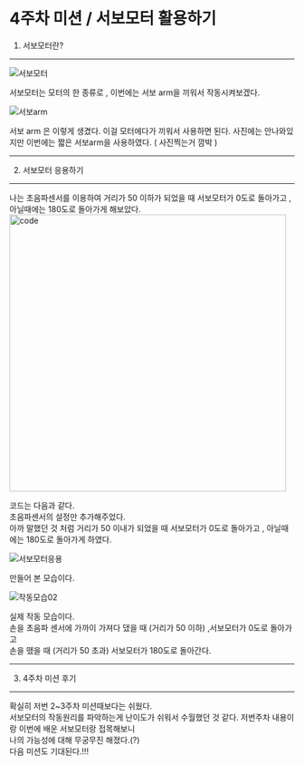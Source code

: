4주차 미션 / 서보모터 활용하기
======
1. 서보모터란?
------
![서보모터](https://user-images.githubusercontent.com/81348844/117872033-1ed73600-b2d9-11eb-9cbb-2e291d9bd6dd.jpg)
   
   서보모터는 모터의 한 종류로 , 이번에는 서보 arm을 끼워서 작동시켜보겠다.

![서보arm](https://user-images.githubusercontent.com/81348844/117872117-43cba900-b2d9-11eb-886a-68e2d35a1188.jpg)
   
   서보 arm 은 이렇게 생겼다. 이걸 모터에다가 끼워서 사용하면 된다. 사진에는 안나와있지만 이번에는 짧은 서보arm을 사용하였다. ( 사진찍는거 깜박 )

------
  2. 서보모터 응용하기
------
   나는 초음파센서를 이용하여 거리가 50 이하가 되었을 때 서보모터가 0도로 돌아가고 , 아닐때에는 180도로 돌아가게 해보았다.
   <img width="489" alt="code" src="https://user-images.githubusercontent.com/81348844/117872373-8db48f00-b2d9-11eb-8d58-e69129cd58c8.PNG">
   
   코드는 다음과 같다.   
   초음파센서의 설정만 추가해주었다.   
   아까 말했던 것 처럼 거리가 50 이내가 되었을 때 서보모터가 0도로 돌아가고 , 아닐때에는 180도로 돌아가게 하였다.
   
![서보모터응용](https://user-images.githubusercontent.com/81348844/117872536-bfc5f100-b2d9-11eb-917f-af0bc3702b7b.jpg)
   
   만들어 본 모습이다.   
   
![작동모습02](https://user-images.githubusercontent.com/81348844/117872761-074c7d00-b2da-11eb-95f4-d3402c48cdd7.gif)
   
   실제 작동 모습이다.   
   손을 초음파 센서에 가까이 가져다 댔을 때 (거리가 50 이하) ,서보모터가 0도로 돌아가고   
   손을 뗐을 때 (거리가 50 초과) 서보모터가 180도로 돌아간다.   
   
------
  3. 4주차 미션 후기
------
  확실히 저번 2~3주차 미션때보다는 쉬웠다.   
  서보모터의 작동원리를 파악하는게 난이도가 쉬워서 수월했던 것 같다.
  저번주차 내용이랑 이번에 배운 서보모터랑 접목해보니   
  나의 가능성에 대해 무궁무진 해졌다.(?)   
  다음 미션도 기대된다.!!!
